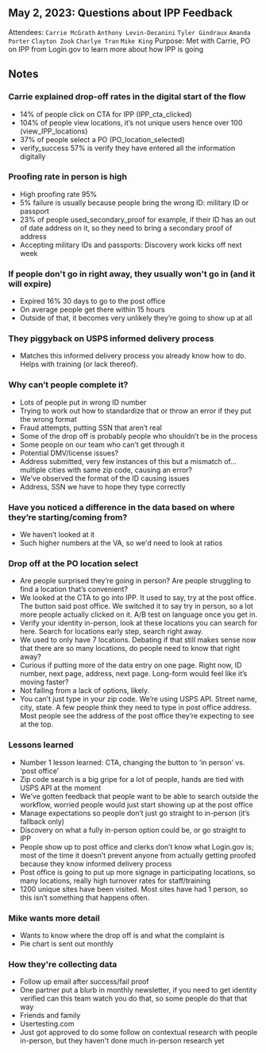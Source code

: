## May 2, 2023: Questions about IPP Feedback

Attendees: `Carrie McGrath` `Anthony Levin-Decanini` `Tyler Gindraux` `Amanda Porter` `Clayton Zook` `Charlye Tran` `Mike King`
Purpose: Met with Carrie, PO on IPP from Login.gov to learn more about how IPP is going

## Notes

### Carrie explained drop-off rates in the digital start of the flow
- 14% of people click on CTA for IPP (IPP_cta_clicked)
- 104% of people view locations, it’s not unique users hence over 100 (view_IPP_locations)
- 37% of people select a PO (PO_location_selected)
- verify_success 57% is verify they have entered all the information digitally

### Proofing rate in person is high
- High proofing rate 95%
- 5% failure is usually because people bring the wrong ID: military ID or passport
- 23% of people used_secondary_proof for example, if their ID has an out of date address on it, so they need to bring a secondary proof of address
- Accepting military IDs and passports: Discovery work kicks off next week

### If people don't go in right away, they usually won't go in (and it will expire)
- Expired 16% 30 days to go to the post office
- On average people get there within 15 hours
- Outside of that, it becomes very unlikely they’re going to show up at all

### They piggyback on USPS informed delivery process
- Matches this informed delivery process you already know how to do. Helps with training (or lack thereof).

### Why can’t people complete it?
- Lots of people put in wrong ID number
- Trying to work out how to standardize that or throw an error if they put the wrong format
- Fraud attempts, putting SSN that aren’t real
- Some of the drop off is probably people who shouldn’t be in the process
- Some people on our team who can’t get through it
- Potential DMV/license issues?
- Address submitted, very few instances of this but a mismatch of… multiple cities with same zip code, causing an error?
- We’ve observed the format of the ID causing issues
- Address, SSN we have to hope they type correctly

### Have you noticed a difference in the data based on where they’re starting/coming from?
- We haven’t looked at it
- Such higher numbers at the VA, so we'd need to look at ratios

### Drop off at the PO location select
- Are people surprised they’re going in person? Are people struggling to find a location that’s convenient?
- We looked at the CTA to go into IPP. It used to say, try at the post office. The button said post office. We switched it to say try in person, so a lot more people actually clicked on it. A/B test on language once you get in.
- Verify your identity in-person, look at these locations you can search for here. Search for locations early step, search right away.
- We used to only have 7 locations. Debating if that still makes sense now that there are so many locations, do people need to know that right away?
- Curious if putting more of the data entry on one page. Right now, ID number, next page, address, next page. Long-form would feel like it’s moving faster?
- Not failing from a lack of options, likely.
- You can’t just type in your zip code. We’re using USPS API. Street name, city, state. A few people think they need to type in post office address. Most people see the address of the post office they’re expecting to see at the top.

### Lessons learned
- Number 1 lesson learned: CTA, changing the button to ‘in person’ vs. ‘post office’
- Zip code search is a big gripe for a lot of people, hands are tied with USPS API at the moment
- We’ve gotten feedback that people want to be able to search outside the workflow, worried people would just start showing up at the post office
- Manage expectations so people don’t just go straight to in-person (it’s fallback only)
- Discovery on what a fully in-person option could be, or go straight to IPP
- People show up to post office and clerks don’t know what Login.gov is; most of the time it doesn’t prevent anyone from actually getting proofed because they know informed delivery process
- Post office is going to put up more signage in participating locations, so many locations, really high turnover rates for staff/training
- 1200 unique sites have been visited. Most sites have had 1 person, so this isn’t something that happens often. 

### Mike wants more detail
- Wants to know where the drop off is and what the complaint is
- Pie chart is sent out monthly

### How they're collecting data
- Follow up email after success/fail proof
- One partner put a blurb in monthly newsletter, if you need to get identity verified can this team watch you do that, so some people do that that way
- Friends and family
- Usertesting.com
- Just got approved to do some follow on contextual research with people in-person, but they haven't done much in-person research yet
